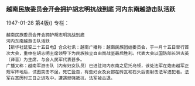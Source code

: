 ### 越南民族委员会开会拥护胡志明抗战到底  河内东南越游击队活跃

1947-01-28
第4版()
专栏：

    越南民族委员会开会拥护胡志明抗战到底
    河内东南越游击队活跃
    【新华社延安二十五日电】合众社讯：越南广播称：越南民族团结委员会，于一月十五日举行首次大会，重申在胡志明主席领导下为民族独立自由而战至最后胜利。代表大会以国防部长洪古英（译音）为主席，与会人民军代表甚多。
    广播又称：越南军游击队（内有妇女队员）已进驻河内东南之尼托乌顿，该处法军在炮击越军正规军阵地后，试图突击不逞，死亡盈百，有些妇女及女郎在砖瓦和石头后面射击法军进犯者。法军在其历时三日之进攻中，遭遇顽强抵抗，法军被击退。
